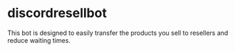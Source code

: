 # discordresellbot
This bot is designed to easily transfer the products you sell to resellers and reduce waiting times.
